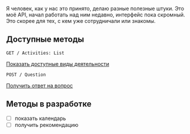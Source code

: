 Я человек, как у нас это принято, делаю разные полезные штуки. Это моё API, начал работать над ним недавно, интерфейс пока скромный. Это скорее для тех, с кем уже сотрудничали или знакомы.


## Доступные методы

` GET / Activities: List ` 

[Показать доступные виды деятельности](https://github.com/DeadBlackBirdTrills/deadblackbirdtrills.github.io/wiki) 



` POST / Question ` 

[Получить ответ на вопрос](https://t.me/konstantinfedorov) 



## Методы в разработке

- [ ] показать календарь
- [ ] получить рекомендацию
